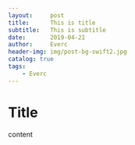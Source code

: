 ```yaml
---
layout:     post
title:      This is title
subtitle:   This is subtitle
date:       2019-04-21
author:     Everc
header-img: img/post-bg-swift2.jpg
catalog: true
tags:
    - Everc
---
```



# Title

content
